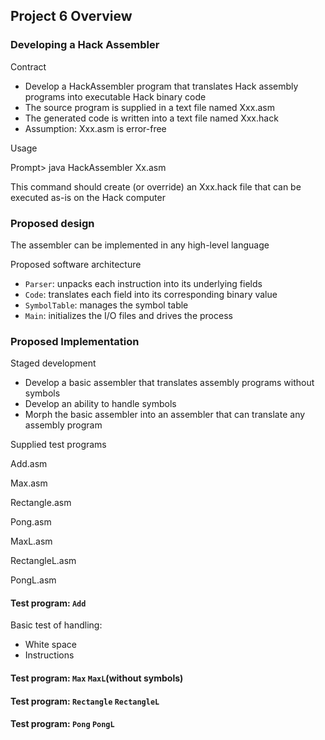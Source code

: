 ## Project 6 Overview 



### Developing a Hack Assembler

Contract

- Develop a HackAssembler program that translates Hack assembly programs into executable Hack binary code
- The source program is supplied in a text file named Xxx.asm
- The generated code is written into  a text file named Xxx.hack
- Assumption: Xxx.asm is error-free





Usage

Prompt> java HackAssembler Xx.asm

This command should create (or override) an Xxx.hack file that can be executed as-is on the Hack computer



### Proposed design

The assembler can be implemented in any high-level language

Proposed software architecture

- `Parser`: unpacks each instruction into its underlying fields
- `Code`: translates each field into its corresponding binary value
- `SymbolTable`: manages the symbol table
- `Main`: initializes the I/O files and drives the process





### Proposed Implementation

Staged development

- Develop a basic assembler that translates assembly programs without symbols
- Develop an ability to handle symbols 
- Morph the basic assembler into an assembler that can translate any assembly program



Supplied test programs

Add.asm

Max.asm

Rectangle.asm

Pong.asm

MaxL.asm

RectangleL.asm

PongL.asm





#### Test program: `Add`

Basic test of handling:

- White space
- Instructions



#### Test program: `Max`		 `MaxL`(without symbols)



#### Test program: `Rectangle`		`RectangleL`



#### Test program: `Pong`		`PongL`